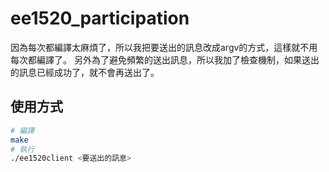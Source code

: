 # ee1520_participation
因為每次都編譯太麻煩了，所以我把要送出的訊息改成argv的方式，這樣就不用每次都編譯了。
另外為了避免頻繁的送出訊息，所以我加了檢查機制，如果送出的訊息已經成功了，就不會再送出了。
## 使用方式
```bash
# 編譯
make
# 執行
./ee1520client <要送出的訊息>
```

